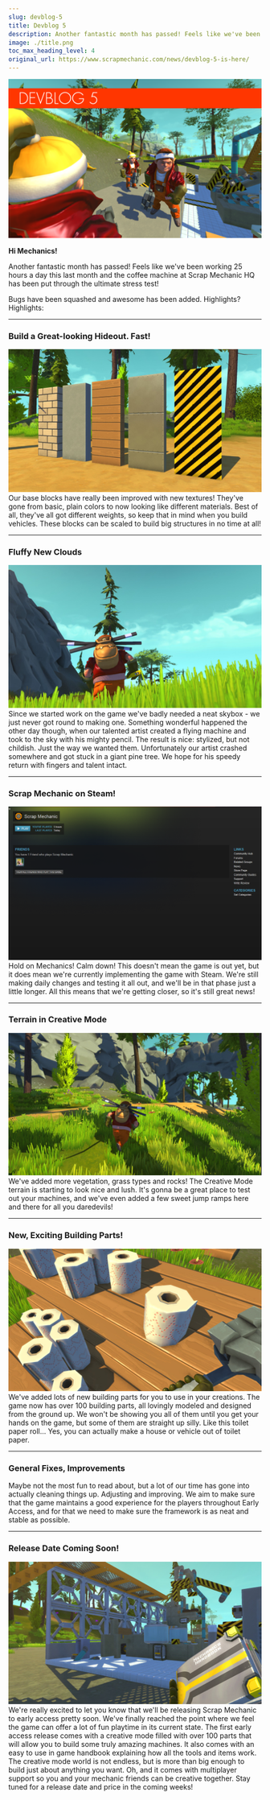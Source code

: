 ```yaml
---
slug: devblog-5
title: Devblog 5
description: Another fantastic month has passed! Feels like we've been working 25 hours a day this last month and the coffee machine at Scrap Mechanic HQ has been put through the ultimate stress test!
image: ./title.png
toc_max_heading_level: 4
original_url: https://www.scrapmechanic.com/news/devblog-5-is-here/
---
```


<head>
    <meta name="twitter:card" content="summary_large_image" />
</head>

![](./title.png)

**Hi Mechanics!**

Another fantastic month has passed! Feels like we've been working 25 hours a day
this last month and the coffee machine at Scrap Mechanic HQ has been put through
the ultimate stress test!

<!--truncate-->

Bugs have been squashed and awesome has been added. Highlights? Highlights:

---

### Build a Great-looking Hideout. Fast!

![](./textures.jpg) <br/> Our base blocks have really been improved with new
textures! They've gone from basic, plain colors to now looking like different
materials. Best of all, they've all got different weights, so keep that in mind
when you build vehicles. These blocks can be scaled to build big structures in
no time at all!

---

### Fluffy New Clouds

![](./sky.jpg) <br/> Since we started work on the game we've badly needed a neat
skybox - we just never got round to making one. Something wonderful happened the
other day though, when our talented artist created a flying machine and took to
the sky with his mighty pencil. The result is nice: stylized, but not childish.
Just the way we wanted them. Unfortunately our artist crashed somewhere and got
stuck in a giant pine tree. We hope for his speedy return with fingers and
talent intact.

---

### Scrap Mechanic on Steam!

![](./scrapsteam.png) <br/> Hold on Mechanics! Calm down! This doesn't mean the
game is out yet, but it does mean we're currently implementing the game with
Steam. We're still making daily changes and testing it all out, and we'll be in
that phase just a little longer. All this means that we're getting closer, so
it's still great news!

---

### Terrain in Creative Mode

![](./more-terrain-parts.jpg) <br/> We've added more vegetation, grass types and
rocks! The Creative Mode terrain is starting to look nice and lush. It's gonna
be a great place to test out your machines, and we've even added a few sweet
jump ramps here and there for all you daredevils!

---

### New, Exciting Building Parts!

![](./new-building-parts.jpg) <br/> We've added lots of new building parts for
you to use in your creations. The game now has over 100 building parts, all
lovingly modeled and designed from the ground up. We won't be showing you all of
them until you get your hands on the game, but some of them are straight up
silly. Like this toilet paper roll... Yes, you can actually make a house or
vehicle out of toilet paper.

---

### General Fixes, Improvements

Maybe not the most fun to read about, but a lot of our time has gone into
actually cleaning things up. Adjusting and improving. We aim to make sure that
the game maintains a good experience for the players throughout Early Access,
and for that we need to make sure the framework is as neat and stable as
possible.

---

### Release Date Coming Soon!

![](./coming-soon.jpg) <br/> We're really excited to let you know that we'll be
releasing Scrap Mechanic to early access pretty soon. We've finally reached the
point where we feel the game can offer a lot of fun playtime in its current
state. The first early access release comes with a creative mode filled with
over 100 parts that will allow you to build some truly amazing machines. It also
comes with an easy to use in game handbook explaining how all the tools and
items work. The creative mode world is not endless, but is more than big enough
to build just about anything you want. Oh, and it comes with multiplayer support
so you and your mechanic friends can be creative together. Stay tuned for a
release date and price in the coming weeks!

